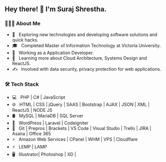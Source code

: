 <h2> Hey there! 👋 I'm Suraj Shrestha.</h2>

<h3> 👨🏻‍💻 About Me </h3>

- 🤔 &nbsp; Exploring new technologies and developing software solutions and quick hacks.
- 🎓 &nbsp; Completed Master of Information Technology at Victoria University.
- 💼 &nbsp; Working as a Application Developer.
- 🌱 &nbsp; Learning more about Cloud Architecture, Systems Design and ReactJS.
- ✍️ &nbsp; Involved with data security, privacy protection for web applications.

<h3>🛠 Tech Stack</h3>

- 💻 &nbsp; PHP | C# | JavaScript
- 🌐 &nbsp; HTML | CSS | jQuery | SAAS | Bootstrap | AJAX | JSON | XML | ReactJS | NODE JS
- 🛢 &nbsp; MySQL | MariaDB | SQL Server
- 🔭 &nbsp; WordPress | Laravel | Codeigniter
- 🔧 &nbsp; Git | Prepros | Brackets | VS Code | Visual Studio | Trello | JIRA | Asana | Office 365
- ⚡ &nbsp; Amazon Web Services | CPanel | WHM | VPS | Cloudflare 
- ⚡ &nbsp; LEMP | LAMP 
- 🖥 &nbsp; Illustrator| Photoshop | XD | 
 

<!--
**thesurajshr/thesurajshr** is a ✨ _special_ ✨ repository because its `README.md` (this file) appears on your GitHub profile.

Here are some ideas to get you started:

- 🔭 I’m currently working on ...
- 🌱 I’m currently learning ...
- 👯 I’m looking to collaborate on ...
- 🤔 I’m looking for help with ...
- 💬 Ask me about ...
- 📫 How to reach me: ...
- 😄 Pronouns: ...
- ⚡ Fun fact: ...
-->
